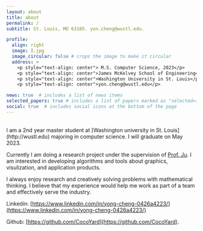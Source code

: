 ```yaml
---
layout: about
title: about
permalink: /
subtitle: St. Louis, MO 63105. yon.cheng@wustl.edu.

profile:
  align: right
  image: I.jpg
  image_circular: false # crops the image to make it circular
  address: >
    <p style="text-align: center"> M.S. Computer Science, 2023</p>
    <p style="text-align: center">James McKelvey School of Engineering</p>
    <p style="text-align: center">Washington University in St. Louis</p>
    <p style="text-align: center">yon.cheng@wustl.edu</p>

news: true  # includes a list of news items
selected_papers: true # includes a list of papers marked as "selected={true}"
social: true  # includes social icons at the bottom of the page
---
```

<br>
I am a 2nd year master student at [Washington university in St. Louis](http://wustl.edu) majoring in computer science. I will graduate on May 2023. 

Currently I am doing a research project under the supervision of [Prof. Ju](https://www.cse.wustl.edu/~taoju/). I am interested in developing algorithms and tools about graphics, visulization, and application products.

I always enjoy research and creatively solving problems with mathematical thinking. I believe that my experience would help me work as part of a team and effectively serve the industry.

Linkedin: [https://www.linkedin.com/in/yong-cheng-0426a4223/](https://www.linkedin.com/in/yong-cheng-0426a4223/)

Github: [https://github.com/CocoYard](https://github.com/CocoYard).
